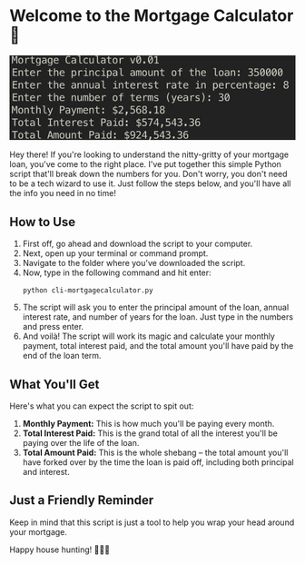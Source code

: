 # Welcome to the Mortgage Calculator 🏡

![Screenshot](https://github.com/ss-goku/cli-mortgagecalculator/blob/main/cli-mortgagecalculator%20screenshot.png)

Hey there! If you're looking to understand the nitty-gritty of your mortgage loan, you've come to the right place. I've put together this simple Python script that'll break down the numbers for you. Don't worry, you don't need to be a tech wizard to use it. Just follow the steps below, and you'll have all the info you need in no time!

## How to Use

1. First off, go ahead and download the script to your computer.
2. Next, open up your terminal or command prompt.
3. Navigate to the folder where you've downloaded the script.
4. Now, type in the following command and hit enter:
    ```
    python cli-mortgagecalculator.py
    ```
5. The script will ask you to enter the principal amount of the loan, annual interest rate, and number of years for the loan. Just type in the numbers and press enter.
6. And voilà! The script will work its magic and calculate your monthly payment, total interest paid, and the total amount you'll have paid by the end of the loan term.

## What You'll Get

Here's what you can expect the script to spit out:

1. **Monthly Payment:** This is how much you'll be paying every month.
2. **Total Interest Paid:** This is the grand total of all the interest you'll be paying over the life of the loan.
3. **Total Amount Paid:** This is the whole shebang – the total amount you'll have forked over by the time the loan is paid off, including both principal and interest.

## Just a Friendly Reminder

Keep in mind that this script is just a tool to help you wrap your head around your mortgage.

Happy house hunting! 🏡🏡🏡
